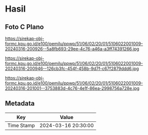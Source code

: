 # Hasil

## Foto C Plano

https://sirekap-obj-formc.kpu.go.id/e100/pemilu/ppwp/51/06/02/20/01/5106022001009-20240316-200926--5a8fb693-29ee-4c76-a46a-a3ff74391266.jpg

https://sirekap-obj-formc.kpu.go.id/e100/pemilu/ppwp/51/06/02/20/01/5106022001009-20240316-200946--126cb3fc-454f-458b-9d7f-c67f2879ddd6.jpg

https://sirekap-obj-formc.kpu.go.id/e100/pemilu/ppwp/51/06/02/20/01/5106022001009-20240316-201001--3753883d-4c76-4e1f-86ea-2998756a728e.jpg


## Metadata

| Key        | Value               |
| ---------- | ------------------- |
| Time Stamp | 2024-03-16 20:30:00 |



